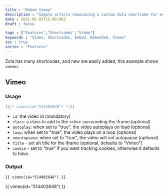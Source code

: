 ```yaml
---
title : "Embed Vimeo"
description : "Sample article showcasing a custom Zola shortcode for embedding Vimeo Videos into your pages."
date : 2021-05-07T15:00:00Z
draft : false

tags : ["Features","Shortcodes","Video"]
keywords : "Video, Shortcodes, Embed, Embedded, Vimeo"
toc : true
series : "Features"
---
```


Zola has many shortcodes, and new are easily added, this example shows vimeo.
<!-- more -->

## Vimeo

### Usage

```rs
{{/* vimeo(id="514402648") */}}
```

- `id`: the video id (mandatory)
- `class`: a class to add to the &lt;div&gt; surrounding the iframe (optional)
- `autoplay`: when set to "true", the video autoplays on load (optional)
- `loop`: when set to "true", the video plays on a loop (optional)
- `noautopause`: when set to "true", the video will not autopause (optional)
- `title` - set alt title for the iframe (optional, defaults to "Vimeo")
- `cookie` - set to "true" if you want tracking cookies, otherwise it defaults to false.

### Output

```html
{{ vimeo(id="514402648") }}
```
{{ vimeo(id="514402648") }}
